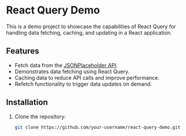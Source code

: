 # React Query Demo

This is a demo project to showcase the capabilities of React Query for handling data fetching, caching, and updating in a React application.

## Features

- Fetch data from the [JSONPlaceholder API](https://jsonplaceholder.typicode.com/posts).
- Demonstrates data fetching using React Query.
- Caching data to reduce API calls and improve performance.
- Refetch functionality to trigger data updates on demand.

## Installation

1. Clone the repository:

   ```bash
   git clone https://github.com/your-username/react-query-demo.git

